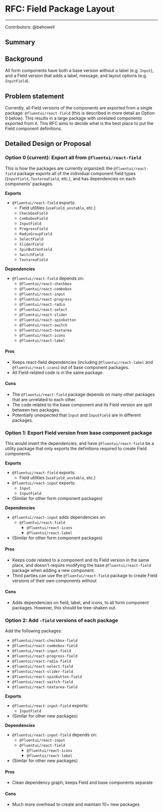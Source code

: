 # RFC: Field Package Layout

---

Contributors: @behowell

## Summary

## Background

All form components have both a base version without a label (e.g. `Input`), and a Field version that adds a label, message, and layout options (e.g. `InputField`).

## Problem statement

Currently, all Field versions of the components are exported from a single package: `@fluentui/react-field` (this is described in more detail as Option 0 below). This results in a large package with unrelated components exported from it. This RFC aims to decide what is the best place to put the Field component definitions.

## Detailed Design or Proposal

### Option 0 (current): Export all from `@fluentui/react-field`

This is how the packages are currently organized: the `@fluentui/react-field` package exports all of the individual component field types (`InputField`, `TextareaField`, etc.), and has dependencies on each components' packages.

**Exports**

- `@fluentui/react-field` exports:
  - Field utilities (`useField_unstable`, etc.)
  - `CheckboxField`
  - `ComboboxField`
  - `InputField`
  - `ProgressField`
  - `RadioGroupField`
  - `SelectField`
  - `SliderField`
  - `SpinButtonField`
  - `SwitchField`
  - `TextareaField`

**Dependencies**

- `@fluentui/react-field` depends on:
  - `@fluentui/react-checkbox`
  - `@fluentui/react-combobox`
  - `@fluentui/react-input`
  - `@fluentui/react-progress`
  - `@fluentui/react-radio`
  - `@fluentui/react-select`
  - `@fluentui/react-slider`
  - `@fluentui/react-spinbutton`
  - `@fluentui/react-switch`
  - `@fluentui/react-textarea`
  - `@fluentui/react-icons`
  - `@fluentui/react-label`

#### Pros

- Keeps react-field dependencies (including `@fluentui/react-label` and `@fluentui/react-icons`) out of base component packages.
- All Field-related code is in the same package.

#### Cons

- The `@fluentui/react-field` package depends on many other packages that are unrelated to each other.
- The code related to the base component and its Field version are split between two packages.
- Potentially unexpected that `Input` and `InputField` are in different packages.

### Option 1: Export Field version from base component package

This would invert the dependencies, and have `@fluentui/react-field` be a utility package that only exports the definitions required to create Field components.

**Exports**

- `@fluentui/react-field` exports:
  - Field utilities (`useField_unstable`, etc.)
- `@fluentui/react-input` exports:
  - `Input`
  - `InputField`
- (Similar for other form component packages)

**Dependencies**

- `@fluentui/react-input` adds dependencies on:
  - `@fluentui/react-field`
    - `@fluentui/react-icons`
    - `@fluentui/react-label`
- (Similar for other form component packages)

#### Pros

- Keeps code related to a component and its Field version in the same place, and doesn't require modifying the base `@fluentui/react-field` package when adding a new component.
- Third parties can use the `@fluentui/react-field` package to create Field versions of their own components without

#### Cons

- Adds dependencies on field, label, and icons, to all form component packages. However, this should be tree-shaken out.

### Option 2: Add `-field` versions of each package

Add the following packages:

- `@fluentui/react-checkbox-field`
- `@fluentui/react-combobox-field`
- `@fluentui/react-input-field`
- `@fluentui/react-progress-field`
- `@fluentui/react-radio-field`
- `@fluentui/react-select-field`
- `@fluentui/react-slider-field`
- `@fluentui/react-spinbutton-field`
- `@fluentui/react-switch-field`
- `@fluentui/react-textarea-field`

**Exports**

- `@fluentui/react-input-field` exports:
  - `InputField`
- (Similar for other new packages)

**Dependencies**

- `@fluentui/react-input-field` depends on:
  - `@fluentui/react-input`
  - `@fluentui/react-field`
    - `@fluentui/react-icons`
    - `@fluentui/react-label`
- (Similar for other new packages)

#### Pros

- Clean dependency graph; keeps Field and base components separate

#### Cons

- Much more overhead to create and maintain 10+ new packages
